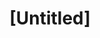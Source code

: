 ---
pid: FS304
title: "[Untitled]"
location_transcription: 12th St and locust ?
zipcode: '19147'
outside_phl: 
neighborhood: Queen Village,Bella Vista,Pennsport,Italian Market
age: '61'
age_range: 60-69
instagram: 
image_file_name: FS_304.jpg
proposal_transcription: |-
  1) Memorial to Angelina Grimke, abolitionist, who convinced a crowd of 3, 000 abolitionists to stay with her in PA Hall on May 16, 1838, while an angry mob smashed its windows.  The next day, May 17, they burned it down.

  2) Lucretia Mott, near the site of her 12th Street meeting. B/C Lucretia Mott.
topic: History,Human Rights,Philadelphia,Freedom
topic_summary: 0, 0, 0, 0
type: Other No Form
keywords_other: Lucretia Mott, Angelina Grimke, abolition, slavery, freedom
credit: 
image_labels: 
twitter: 
facebook: 
permalink: "/monuments/fs304/"
layout: item-page
---